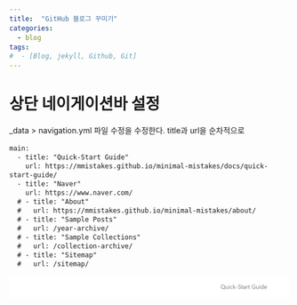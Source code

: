 ```yaml
---
title:  "GitHub 블로그 꾸미기"
categories:
  - blog
tags:
#  - [Blog, jekyll, Github, Git]
---
```



# 상단 네이게이션바 설정

_data > navigation.yml 파일 수정을 수정한다.
title과 url을 순차적으로 


```
main:
  - title: "Quick-Start Guide"
    url: https://mmistakes.github.io/minimal-mistakes/docs/quick-start-guide/
  - title: "Naver"
    url: https://www.naver.com/
  # - title: "About"
  #   url: https://mmistakes.github.io/minimal-mistakes/about/
  # - title: "Sample Posts"
  #   url: /year-archive/
  # - title: "Sample Collections"
  #   url: /collection-archive/
  # - title: "Sitemap"
  #   url: /sitemap/

```



![image-20220306225805365](../images/2022-03-06-%EA%B9%83%ED%97%88%EB%B8%8C%EB%B8%94%EB%A1%9C%EA%B7%B8%EA%BE%B8%EB%AF%B8%EA%B8%B0/image-20220306225805365.png)
